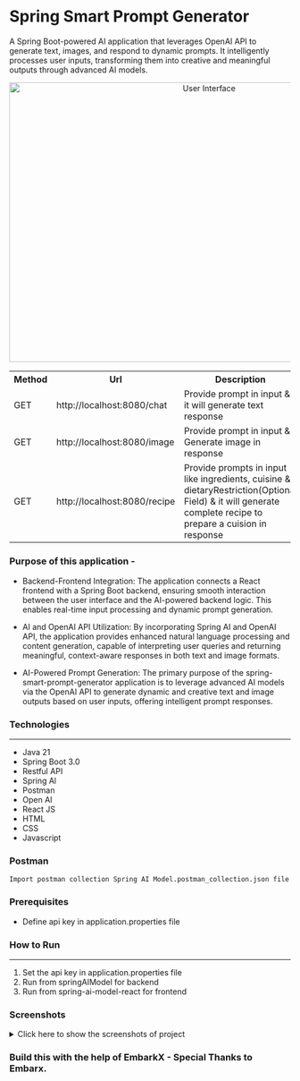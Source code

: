 
# Spring Smart Prompt Generator
A Spring Boot-powered AI application that leverages OpenAI API to generate text, images, and respond to dynamic prompts. It intelligently processes user inputs, 
transforming them into creative and meaningful outputs through advanced AI models.


<p align="center">
    <img src="screenshots/spring_boot_microservices_jwt_implementation_main.png" alt="User Interface" width="700" height="500">
</p>

<table style="width:100%">
  <tr>
      <th>Method</th>
      <th>Url</th>
      <th>Description</th>
  </tr>
  <tr>
      <td>GET</td>
      <td>http://localhost:8080/chat</td>
      <td>Provide prompt in input & it will generate text response</td>
  <tr>
  <tr>
      <td>GET</td>
      <td>http://localhost:8080/image</td>
      <td>Provide prompt in input & Generate image in response</td>
  <tr>
  <tr>
      <td>GET</td>
      <td>http://localhost:8080/recipe</td>
      <td>Provide prompts in input like ingredients, cuisine & dietaryRestriction(Optional Field) & it will generate complete recipe to prepare a cuision in response</td>
  <tr>
  
  
</table>

### Purpose of this application -
  
- Backend-Frontend Integration: The application connects a React frontend with a Spring Boot backend, ensuring smooth interaction between the user interface and the AI-powered backend logic. This enables real-time input processing and dynamic prompt generation.

- AI and OpenAI API Utilization: By incorporating Spring AI and OpenAI API, the application provides enhanced natural language processing and content generation, capable of interpreting user queries and returning meaningful, context-aware responses in both text and image formats.
  
- AI-Powered Prompt Generation: The primary purpose of the spring-smart-prompt-generator application is to leverage advanced AI models via the OpenAI API to generate dynamic and creative text and image outputs based on user inputs, offering intelligent prompt responses.



### Technologies

---
- Java 21
- Spring Boot 3.0
- Restful API
- Spring Al
- Postman
- Open AI
- React JS
- HTML
- CSS
- Javascript

### Postman

```
Import postman collection Spring AI Model.postman_collection.json file

```


### Prerequisites
  - Define api key in application.properties file 

### How to Run 
---
1. Set the api key in application.properties file
2. Run from springAIModel for backend
3. Run from spring-ai-model-react for frontend


### Screenshots

<details>
<summary>Click here to show the screenshots of project</summary>
    <p> Figure 1 </p>
    <img src ="screenshots/eureka_server_image.PNG">
    <p> Figure 2 </p>
    <img src ="screenshots/docker_image.PNG">
    <p> Figure 3 </p>
    <img src ="screenshots/0_register_admin.PNG">
    <p> Figure 4 </p>
    <img src ="screenshots/0_login_admin.PNG">
    <p> Figure 5 </p>
    <img src ="screenshots/0_refresh_token_admin.PNG">
    <p> Figure 6 </p>
    <img src ="screenshots/0_logout_admin.PNG">
    <p> Figure 7 </p>
    <img src ="screenshots/2_register_user.PNG">
    <p> Figure 8 </p>
    <img src ="screenshots/2_login_user.PNG">
    <p> Figure 9 </p>
    <img src ="screenshots/2_refresh_token_user.PNG">
    <p> Figure 10 </p>
    <img src ="screenshots/2_logout_user.PNG">
    <p> Figure 11 </p>
    <img src ="screenshots/3_create_product_by_user.PNG">
    <p> Figure 12 </p>
    <img src ="screenshots/1_get_product_by_admin.PNG">
    <p> Figure 13 </p>
    <img src ="screenshots/3_get_product_by_user.PNG">
    <p> Figure 14 </p>
    <img src ="screenshots/3_get_products_by_user.PNG">
    <p> Figure 15 </p>
    <img src ="screenshots/3_update_product_by_admin.PNG">
    <p> Figure 16 </p>
    <img src ="screenshots/3_delete_product_by_admin.PNG">
</details>


### Build this with the help of EmbarkX - Special Thanks to Embarx.

